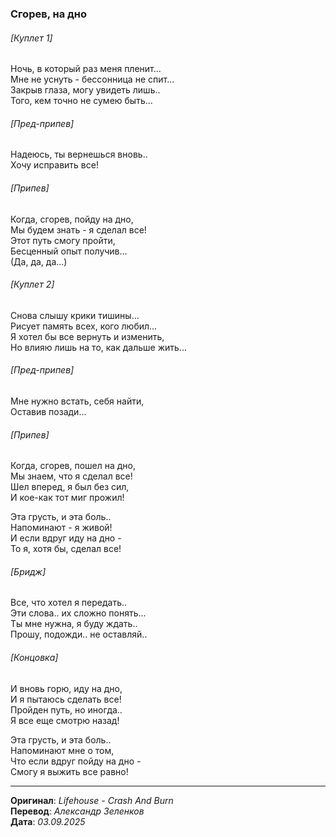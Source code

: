 ### Сгорев, на дно

###### [Куплет 1]

Ночь, в который раз меня пленит... \
Мне не уснуть - бессонница не спит... \
Закрыв глаза, могу увидеть лишь.. \
Того, кем точно не сумею быть...

###### [Пред-припев]

Надеюсь, ты вернешься вновь.. \
Хочу исправить все!

###### [Припев]

Когда, сгорев, пойду на дно, \
Мы будем знать - я сделал все! \
Этот путь смогу пройти, \
Бесценный опыт получив... \
(Да, да, да...)

###### [Куплет 2]

Снова слышу крики тишины... \
Рисует память всех, кого любил... \
Я хотел бы все вернуть и изменить, \
Но влияю лишь на то, как дальше жить...

###### [Пред-припев]

Мне нужно встать, себя найти, \
Оставив позади...

###### [Припев]

Когда, сгорев, пошел на дно, \
Мы знаем, что я сделал все! \
Шел вперед, я был без сил, \
И кое-как тот миг прожил!

Эта грусть, и эта боль.. \
Напоминают - я живой! \
И если вдруг иду на дно - \
То я, хотя бы, сделал все!

###### [Бридж]

Все, что хотел я передать.. \
Эти слова.. их сложно понять... \
Ты мне нужна, я буду ждать.. \
Прошу, подожди.. не оставляй..

###### [Концовка]

И вновь горю, иду на дно, \
И я пытаюсь сделать все! \
Пройден путь, но иногда.. \
Я все еще смотрю назад!

Эта грусть, и эта боль.. \
Напоминают мне о том, \
Что если вдруг пойду на дно - \
Смогу я выжить все равно!

---

**Оригинал**: _Lifehouse - Crash And Burn_ \
**Перевод**: _Александр Зеленков_ \
**Дата**: _03.09.2025_
